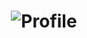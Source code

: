 <h1 align="center">

<img src="https://static.displate.com/857x1200/displate/2022-02-17/92fd618b297385c370755dc5d9271884_5b8b1f511b41615b753ddfbf6c89e05c.jpg" alt="Profile">
  
</h1>

